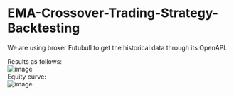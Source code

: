 # EMA-Crossover-Trading-Strategy-Backtesting

We are using broker Futubull to get the historical data through its OpenAPI.

Results as follows: <br/>
![image](https://user-images.githubusercontent.com/117000928/199928341-8e795d59-b517-428a-b189-f4c7d8a04ae8.png) <br/>
Equity curve: <br/>
![image](https://user-images.githubusercontent.com/117000928/199927989-d9cecd83-d73d-4183-bdd0-1bf6684bbb61.png)
